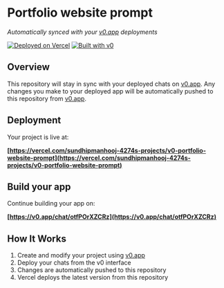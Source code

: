 # Portfolio website prompt

*Automatically synced with your [v0.app](https://v0.app) deployments*

[![Deployed on Vercel](https://img.shields.io/badge/Deployed%20on-Vercel-black?style=for-the-badge&logo=vercel)](https://vercel.com/sundhipmanhooj-4274s-projects/v0-portfolio-website-prompt)
[![Built with v0](https://img.shields.io/badge/Built%20with-v0.app-black?style=for-the-badge)](https://v0.app/chat/otfPOrXZCRz)

## Overview

This repository will stay in sync with your deployed chats on [v0.app](https://v0.app).
Any changes you make to your deployed app will be automatically pushed to this repository from [v0.app](https://v0.app).

## Deployment

Your project is live at:

**[https://vercel.com/sundhipmanhooj-4274s-projects/v0-portfolio-website-prompt](https://vercel.com/sundhipmanhooj-4274s-projects/v0-portfolio-website-prompt)**

## Build your app

Continue building your app on:

**[https://v0.app/chat/otfPOrXZCRz](https://v0.app/chat/otfPOrXZCRz)**

## How It Works

1. Create and modify your project using [v0.app](https://v0.app)
2. Deploy your chats from the v0 interface
3. Changes are automatically pushed to this repository
4. Vercel deploys the latest version from this repository